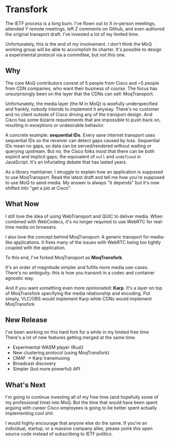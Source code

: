 # Transfork
The IETF process is a long burn.
I've flown out to X in-person meetings, attended Y remote meetings, left Z comments on Github, and even authored the original transport draft.
I've invested a lot of my limited time.

Unfortunately, this is the end of my involvement.
I don't think the MoQ working group will be able to accomplish its charter.
It's possible to design a experimental protocol via a committee, but not this one.

## Why
The core MoQ contributors consist of 5 people from Cisco and ~5 people from CDN companies, who want their business of course.
The focus has unsurprisingly been on the layer that the CDNs can sell: MoqTransport.

Unfortunately, the media layer (the M in MoQ) is woefully underspecified and frankly, nobody intends to implement it anyway.
There's no customer and no client outside of Cisco driving any of the transport design.
And Cisco has some bizarre requirements that are impossible to push back on, resulting in exceptions or undesirable behavior.

A concrete example: **sequential IDs**. 
Every sane internet transport uses sequential IDs so the receiver can detect gaps caused by loss.
Sequential IDs mean no gaps, so data can be served/rendered without waiting or querying upstream.
But no, the Cisco folks insist that there can be both explicit and implicit gaps; the equivalent of `null` and `undefined` in JavaScript.
It's an infuriating debate that has lasted years.

As a library maintainer, I struggle to explain how an application is supposed to use MoqTransport.
Read the latest draft and tell me how you're supposed to use MoQ to send media.
My answer is always "it depends" but it's now shifted into "get a job at Cisco".

## What Now
I still love the idea of using WebTransport and QUIC to deliver media.
When combined with WebCodecs, it's no longer required to use WebRTC for real-time media on browsers.

I also love the concept behind MoqTransport:
A generic transport for media-like applications.
It fixes many of the issues with WebRTC being too tightly coupled with the application.

To this end, I've forked MoqTransport as **MoqTransfork**.

It's an order of magnitude simpler and fufills more media use-cases.
There's no ambiguity: this is how you transmit in a codec and container agnostic way.

And if you want something even more opinionated: **Karp**. 
It's a layer on top of MoqTransfork specifying the media relationship and encoding.
Put simply, VLC/OBS would implement Karp while CDNs would implement MoqTransfork


## New Release 
I've been working on this hard fork for a while in my limited free time
There's a lot of new features getting merged at the same time.

- Experimental WASM player (Rust)
- New clustering protocol (using MoqTransfork)
- CMAF -> Karp transmuxing
- Broadcast discovery
- Simpler (but more powerful) API

## What's Next
I'm going to continue investing all of my free time (and hopefully some of my professional time) into MoQ.
But the time that would have been spent arguing with career Cisco employees is going to be better spent actually implementing cool shit.

I would highly encourage that anyone else do the same.
If you're an individual, startup, or a massive company alike, please yoink this open source code instead of subscribing to IETF politics.
